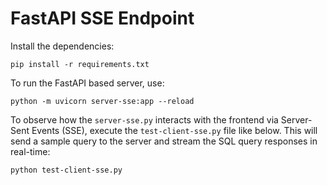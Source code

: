 # FastAPI SSE Endpoint 

Install the dependencies:
```
pip install -r requirements.txt
```

To run the FastAPI based server, use:
```
python -m uvicorn server-sse:app --reload
```

To observe how the `server-sse.py` interacts with the frontend via Server-Sent Events (SSE), execute the `test-client-sse.py` file like below. This will send a sample query to the server and stream the SQL query responses in real-time:
```
python test-client-sse.py
```